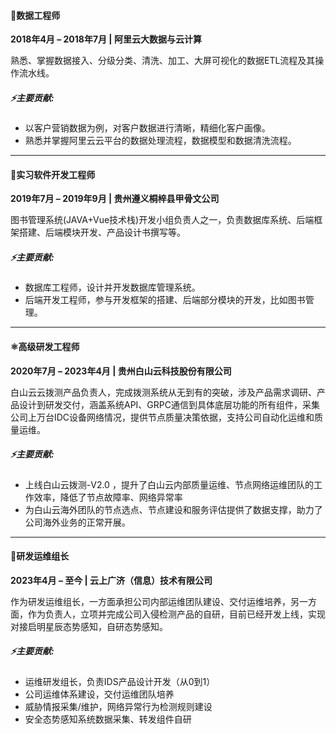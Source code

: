 #### **🤖数据工程师**
**2018年4月 – 2018年7月 | 阿里云大数据与云计算**  

​     熟悉、掌握数据接入、分级分类、清洗、加工、大屏可视化的数据ETL流程及其操作流水线。

##### ⚡主要贡献:  
- 以客户营销数据为例，对客户数据进行清晰，精细化客户画像。  
- 熟悉并掌握阿里云云平台的数据处理流程，数据模型和数据清洗流程。  

------

#### **🔭实习软件开发工程师**

**2019年7月 – 2019年9月 | 贵州遵义桐梓县甲骨文公司**  

​     图书管理系统(JAVA+Vue技术栈)开发小组负责人之一，负责数据库系统、后端框架搭建、后端模块开发、产品设计书撰写等。

##### ⚡主要贡献:  

- 数据库工程师，设计并开发数据库管理系统。  
- 后端开发工程师，参与开发框架的搭建、后端部分模块的开发，比如图书管理。 

------

#### **⚛️高级研发工程师**

**2020年7月 – 2023年4月 | 贵州白山云科技股份有限公司**  

​     白山云云拨测产品负责人，完成拨测系统从无到有的突破，涉及产品需求调研、产品设计到研发交付，涵盖系统API、GRPC通信到具体底层功能的所有组件，采集公司上万台IDC设备网络情况，提供节点质量决策依据，支持公司自动化运维和质量运维。

##### ⚡主要贡献:  

- 上线白山云拨测-V2.0 ，提升了白山云内部质量运维、节点网络运维团队的工作效率，降低了节点故障率、网络异常率
- 为白山云海外团队的节点选点、节点建设和服务评估提供了数据支撑，助力了公司海外业务的正常开展。

------

#### **🧭研发运维组长**

**2023年4月 – 至今 | 云上广济（信息）技术有限公司**  

​     作为研发运维组长，一方面承担公司内部运维团队建设、交付运维培养，另一方面，作为负责人，立项并完成公司入侵检测产品的自研，目前已经开发上线，实现对接启明星辰态势感知，自研态势感知。

##### ⚡主要贡献:  

- 运维研发组长，负责IDS产品设计开发（从0到1）  
- 公司运维体系建设，交付运维团队培养
- 威胁情报采集/维护，网络异常行为检测规则建设
- 安全态势感知系统数据采集、转发组件自研
